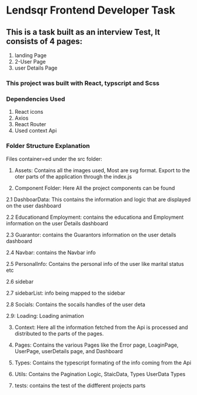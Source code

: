 # Lendsqr Frontend Developer Task

## This is a task built as an interview Test, It consists of 4 pages:

1. landing Page
2. 2-User Page
3. user Details Page

### This project was built with React, typscript and Scss

### Dependencies Used
1. React icons
2. Axios
3. React Router
4. Used context Api 


### Folder Structure Explanation
Files container=ed under the src folder:

1. Assets:  Contains all the images used, Most are svg format.  Export to the oter parts of the application through the index.js

2. Component Folder: Here All the project components can be found

2.1 DashboarData: This contains the information and logic that are displayed on the user dashboard

2.2 Educationand Employment: contains the educationa and Employment information on the user Details dashboard

2.3 Guarantor: contains the Guarantors information on the user details dashboard

2.4 Navbar: contains the Navbar info

2.5 PersonalInfo: Contains the personal info of the user like marital status etc

2.6 sidebar

2.7 sidebarList: info being mapped to the sidebar

2.8 Socials: Contains the socails handles of the user deta

2.9: Loading: Loading animation

3. Context: Here all the information fetched from the Api is processed and distributed to the parts of the pages.

4.  Pages: Contains the various Pages like the Error page, LoaginPage, UserPage, userDetails page, and Dashboard

5. Types: Contains the typescript formating of the info coming from the Api 

6. Utils: Contains the Pagination Logic, StaicData, Types UserData Types

7. tests: contains the test of the didfferent projects parts
